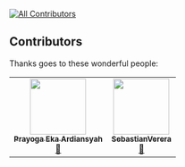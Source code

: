 
<!-- ALL-CONTRIBUTORS-BADGE:START - Do not remove or modify this section -->
[![All Contributors](https://img.shields.io/badge/all_contributors-2-orange.svg?style=flat-square)](#contributors-)
<!-- ALL-CONTRIBUTORS-BADGE:END -->
## Contributors

Thanks goes to these wonderful people:

<!-- ALL-CONTRIBUTORS-LIST:START - Do not remove or modify this section -->
<!-- prettier-ignore-start -->
<!-- markdownlint-disable -->
<table>
  <tr>
    <td align="center"><a href="https://github.com/prayogaea"><img src="https://avatars.githubusercontent.com/u/102222827?v=4?s=100" width="100px;" alt=""/><br /><sub><b>Prayoga Eka Ardiansyah</b></sub></a><br /><a href="https://github.com/prayogaea/installation/commits?author=prayogaea" title="Documentation">📖</a></td>
    <td align="center"><a href="https://github.com/sebastianverera"><img src="https://avatars.githubusercontent.com/u/109468363?v=4?s=100" width="100px;" alt=""/><br /><sub><b>SebastianVerera</b></sub></a><br /><a href="https://github.com/prayogaea/installation/commits?author=sebastianverera" title="Documentation">📖</a></td>
  </tr>
</table>

<!-- markdownlint-restore -->
<!-- prettier-ignore-end -->

<!-- ALL-CONTRIBUTORS-LIST:END -->